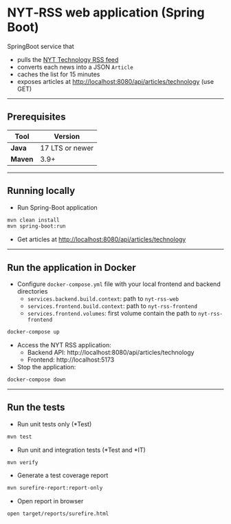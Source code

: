 # NYT‑RSS web application (Spring Boot)

SpringBoot service that

* pulls the [NYT Technology RSS feed](https://rss.nytimes.com/services/xml/rss/nyt/Technology.xml)
* converts each news into a JSON `Article`
* caches the list for 15 minutes
* exposes articles at [http://localhost:8080/api/articles/technology](http://localhost:8080/api/articles/technology) (use GET)

---

## Prerequisites

| Tool           | Version         |
|----------------|-----------------|
| **Java**       | 17 LTS or newer |
| **Maven**      | 3.9+            |

---

## Running locally

- Run Spring-Boot application
```bash
mvn clean install
mvn spring-boot:run
```
- Get articles at [http://localhost:8080/api/articles/technology](http://localhost:8080/api/articles/technology)

---

## Run the application in Docker

- Configure `docker-compose.yml` file with your local frontend and backend directories
  - `services.backend.build.context`: path to `nyt-rss-web`
  - `services.frontend.build.context`: path to `nyt-rss-frontend`
  - `services.frontend.volumes`: first volume contain the path to `nyt-rss-frontend`
```bash
docker-compose up
```
- Access the NYT RSS application:
    - Backend API: http://localhost:8080/api/articles/technology
    - Frontend: http://localhost:5173
- Stop the application:
```bash
docker-compose down
```
---

## Run the tests

- Run unit tests only (*Test)
```bash
mvn test
```

- Run unit and integration tests (*Test and *IT)
```bash
mvn verify
```

- Generate a test coverage report
```bash
mvn surefire-report:report-only
```

- Open report in browser
```bash
open target/reports/surefire.html
```